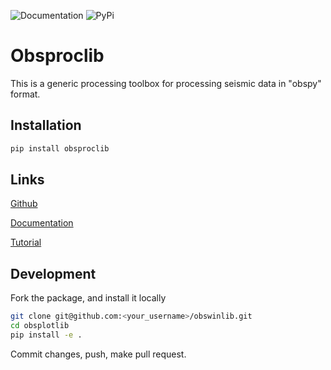 ![Documentation](https://github.com/lsawade/obswinlib/actions/workflows/deploy_gh_pages.yml/badge.svg)
![PyPi](https://github.com/lsawade/obswinlib/actions/workflows/publish_pypi.yml/badge.svg)


# Obsproclib

This is a generic processing toolbox for processing seismic data in "obspy"
format.

## Installation

```bash
pip install obsproclib
```

## Links

[Github](http://github.com/lsawade/obswinlib)

[Documentation](http://lsawade.github.io/obswinlib)

[Tutorial](https://lsawade.github.io/obsproclib/examples/run_tutorial.html#sphx-glr-examples-run-tutorial-py)

## Development

Fork the package, and install it locally

```bash
git clone git@github.com:<your_username>/obswinlib.git
cd obsplotlib
pip install -e .
```

Commit changes, push, make pull request.




